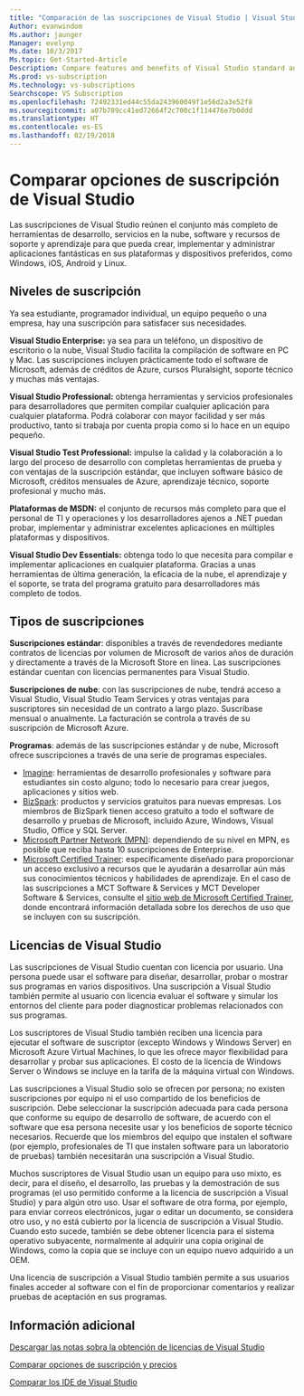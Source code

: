 ```yaml
---
title: "Comparación de las suscripciones de Visual Studio | Visual Studio Marketplace"
Author: evanwindom
Ms.author: jaunger
Manager: evelynp
Ms.date: 10/3/2017
Ms.topic: Get-Started-Article
Description: Compare features and benefits of Visual Studio standard and cloud subscriptions
Ms.prod: vs-subscription
Ms.technology: vs-subscriptions
Searchscope: VS Subscription
ms.openlocfilehash: 72492331ed44c55da243960049f1e56d2a3e52f8
ms.sourcegitcommit: a07b789cc41ed72664f2c700c1f114476e7b0ddd
ms.translationtype: HT
ms.contentlocale: es-ES
ms.lasthandoff: 02/19/2018
---
```

# <a name="compare-visual-studio-subscription-options"></a>Comparar opciones de suscripción de Visual Studio

Las suscripciones de Visual Studio reúnen el conjunto más completo de herramientas de desarrollo, servicios en la nube, software y recursos de soporte y aprendizaje para que pueda crear, implementar y administrar aplicaciones fantásticas en sus plataformas y dispositivos preferidos, como Windows, iOS, Android y Linux. 

## <a name="subscription-levels"></a>Niveles de suscripción
Ya sea estudiante, programador individual, un equipo pequeño o una empresa, hay una suscripción para satisfacer sus necesidades. 

**Visual Studio Enterprise:** ya sea para un teléfono, un dispositivo de escritorio o la nube, Visual Studio facilita la compilación de software en PC y Mac. Las suscripciones incluyen prácticamente todo el software de Microsoft, además de créditos de Azure, cursos Pluralsight, soporte técnico y muchas más ventajas.

**Visual Studio Professional:** obtenga herramientas y servicios profesionales para desarrolladores que permiten compilar cualquier aplicación para cualquier plataforma. Podrá colaborar con mayor facilidad y ser más productivo, tanto si trabaja por cuenta propia como si lo hace en un equipo pequeño.

**Visual Studio Test Professional:** impulse la calidad y la colaboración a lo largo del proceso de desarrollo con completas herramientas de prueba y con ventajas de la suscripción estándar, que incluyen software básico de Microsoft, créditos mensuales de Azure, aprendizaje técnico, soporte profesional y mucho más.

**Plataformas de MSDN:** el conjunto de recursos más completo para que el personal de TI y operaciones y los desarrolladores ajenos a .NET puedan probar, implementar y administrar excelentes aplicaciones en múltiples plataformas y dispositivos.

**Visual Studio Dev Essentials:** obtenga todo lo que necesita para compilar e implementar aplicaciones en cualquier plataforma. Gracias a unas herramientas de última generación, la eficacia de la nube, el aprendizaje y el soporte, se trata del programa gratuito para desarrolladores más completo de todos.  

## <a name="subscription-types"></a>Tipos de suscripciones
**Suscripciones estándar**: disponibles a través de revendedores mediante contratos de licencias por volumen de Microsoft de varios años de duración y directamente a través de la Microsoft Store en línea.  Las suscripciones estándar cuentan con licencias permanentes para Visual Studio. 

**Suscripciones de nube**: con las suscripciones de nube, tendrá acceso a Visual Studio, Visual Studio Team Services y otras ventajas para suscriptores sin necesidad de un contrato a largo plazo.  Suscríbase mensual o anualmente. La facturación se controla a través de su suscripción de Microsoft Azure. 

**Programas**: además de las suscripciones estándar y de nube, Microsoft ofrece suscripciones a través de una serie de programas especiales.

- [Imagine](https://imagine.microsoft.com/about): herramientas de desarrollo profesionales y software para estudiantes sin costo alguno; todo lo necesario para crear juegos, aplicaciones y sitios web.
- [BizSpark](https://bizspark.microsoft.com/About/Offers): productos y servicios gratuitos para nuevas empresas.  Los miembros de BizSpark tienen acceso gratuito a todo el software de desarrollo y pruebas de Microsoft, incluido Azure, Windows, Visual Studio, Office y SQL Server. 
- [Microsoft Partner Network (MPN)](https://partner.microsoft.com/): dependiendo de su nivel en MPN, es posible que reciba hasta 10 suscripciones de Enterprise. 
- [Microsoft Certified Trainer](https://www.microsoft.com/learning/mct-certification.aspx): específicamente diseñado para proporcionar un acceso exclusivo a recursos que le ayudarán a desarrollar aún más sus conocimientos técnicos y habilidades de aprendizaje. En el caso de las suscripciones a MCT Software & Services y MCT Developer Software & Services, consulte el [sitio web de Microsoft Certified Trainer](https://www.microsoft.com/learning/mct-certification.aspx#item-ID0EFAAAAACA), donde encontrará información detallada sobre los derechos de uso que se incluyen con su suscripción. 

## <a name="visual-studio-licensing"></a>Licencias de Visual Studio
Las suscripciones de Visual Studio cuentan con licencia por usuario. Una persona puede usar el software para diseñar, desarrollar, probar o mostrar sus programas en varios dispositivos. Una suscripción a Visual Studio también permite al usuario con licencia evaluar el software y simular los entornos del cliente para poder diagnosticar problemas relacionados con sus programas.

Los suscriptores de Visual Studio también reciben una licencia para ejecutar el software de suscriptor (excepto Windows y Windows Server) en Microsoft Azure Virtual Machines, lo que les ofrece mayor flexibilidad para desarrollar y probar sus aplicaciones. El costo de la licencia de Windows Server o Windows se incluye en la tarifa de la máquina virtual con Windows.

Las suscripciones a Visual Studio solo se ofrecen por persona; no existen suscripciones por equipo ni el uso compartido de los beneficios de suscripción.  Debe seleccionar la suscripción adecuada para cada persona que conforme su equipo de desarrollo de software, de acuerdo con el software que esa persona necesite usar y los beneficios de soporte técnico necesarios. Recuerde que los miembros del equipo que instalen el software (por ejemplo, profesionales de TI que instalen software para un laboratorio de pruebas) también necesitarán una suscripción a Visual Studio. 

Muchos suscriptores de Visual Studio usan un equipo para uso mixto, es decir, para el diseño, el desarrollo, las pruebas y la demostración de sus programas (el uso permitido conforme a la licencia de suscripción a Visual Studio) y para algún otro uso. Usar el software de otra forma, por ejemplo, para enviar correos electrónicos, jugar o editar un documento, se considera otro uso, y no está cubierto por la licencia de suscripción a Visual Studio. Cuando esto sucede, también se debe obtener licencia para el sistema operativo subyacente, normalmente al adquirir una copia original de Windows, como la copia que se incluye con un equipo nuevo adquirido a un OEM.

Una licencia de suscripción a Visual Studio también permite a sus usuarios finales acceder al software con el fin de proporcionar comentarios y realizar pruebas de aceptación en sus programas.

## <a name="additional-information"></a>Información adicional
[Descargar las notas sobra la obtención de licencias de Visual Studio](https://www.microsoft.com/downloads/details.aspx?displaylang=en&FamilyID=2b1504e6-0bf1-46da-be0e-85cc792c6b9d)

[Comparar opciones de suscripción y precios](https://www.visualstudio.com/vs/pricing)

[Comparar los IDE de Visual Studio](https://www.visualstudio.com/vs/compare/)

 